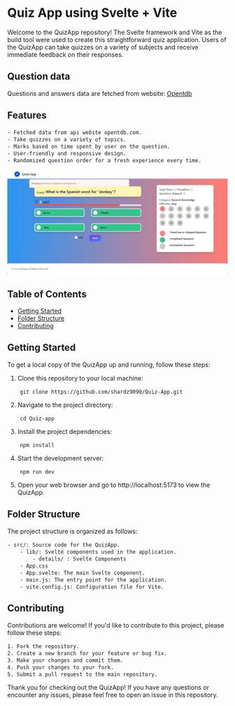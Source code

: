 # Quiz App using Svelte + Vite

Welcome to the QuizApp repository! The Svelte framework and Vite as the build tool were used to create this straightforward quiz application. Users of the QuizApp can take quizzes on a variety of subjects and receive immediate feedback on their responses.

## Question data

Questions and answers data are fetched from website: [Opentdb](https://opentdb.com/api.php?amount=15&category=9&difficulty=easy&type=multiple)

## Features

    - Fetched data from api webite opentdb.com.
    - Take quizzes on a variety of topics.
    - Marks based on time spent by user on the question.
    - User-friendly and responsive design.
    - Randomized question order for a fresh experience every time.

![QuizApp Screenshot](./screenshotquiz.jpg)

## Table of Contents

- [Getting Started](#getting-started)
- [Folder Structure](#folder-structure)
- [Contributing](#contributing)

## Getting Started

To get a local copy of the QuizApp up and running, follow these steps:

1. Clone this repository to your local machine:

```console
    git clone https://github.com/shardz9090/Quiz-App.git
```

2. Navigate to the project directory:

```console
    cd Quiz-app
```

3. Install the project dependencies:

```console
    npm install
```

4. Start the development server:

```console
    npm run dev
```

5. Open your web browser and go to http://localhost:5173 to view the QuizApp.

## Folder Structure

The project structure is organized as follows:

    - src/: Source code for the QuizApp.
        - lib/: Svelte components used in the application.
            - details/ : Svelte Components
        - App.css
        - App.svelte: The main Svelte component.
        - main.js: The entry point for the application.
        - vite.config.js: Configuration file for Vite.

## Contributing

Contributions are welcome! If you'd like to contribute to this project, please follow these steps:

    1. Fork the repository.
    2. Create a new branch for your feature or bug fix.
    3. Make your changes and commit them.
    4. Push your changes to your fork.
    5. Submit a pull request to the main repository.

Thank you for checking out the QuizApp! If you have any questions or encounter any issues, please feel free to open an issue in this repository.
